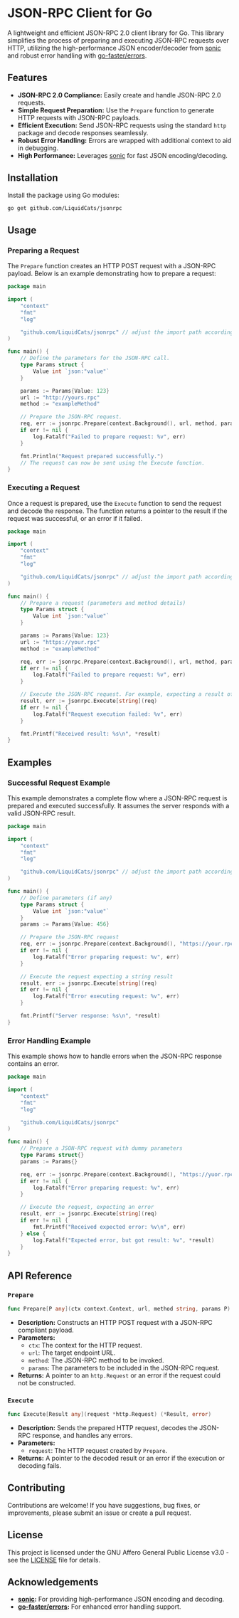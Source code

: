 # JSON-RPC Client for Go

A lightweight and efficient JSON-RPC 2.0 client library for Go. This library simplifies the process of preparing and executing JSON-RPC requests over HTTP, utilizing the high-performance JSON encoder/decoder from [sonic](https://github.com/bytedance/sonic) and robust error handling with [go-faster/errors](https://github.com/go-faster/errors).

## Features

- **JSON-RPC 2.0 Compliance:** Easily create and handle JSON-RPC 2.0 requests.
- **Simple Request Preparation:** Use the `Prepare` function to generate HTTP requests with JSON-RPC payloads.
- **Efficient Execution:** Send JSON-RPC requests using the standard `http` package and decode responses seamlessly.
- **Robust Error Handling:** Errors are wrapped with additional context to aid in debugging.
- **High Performance:** Leverages [sonic](https://github.com/bytedance/sonic) for fast JSON encoding/decoding.

## Installation

Install the package using Go modules:

```bash
go get github.com/LiquidCats/jsonrpc
```

## Usage

### Preparing a Request

The `Prepare` function creates an HTTP POST request with a JSON-RPC payload. Below is an example demonstrating how to prepare a request:

```go
package main

import (
	"context"
	"fmt"
	"log"

	"github.com/LiquidCats/jsonrpc" // adjust the import path according to your project structure
)

func main() {
	// Define the parameters for the JSON-RPC call.
	type Params struct {
		Value int `json:"value"`
	}

	params := Params{Value: 123}
	url := "http://yours.rpc"
	method := "exampleMethod"

	// Prepare the JSON-RPC request.
	req, err := jsonrpc.Prepare(context.Background(), url, method, params)
	if err != nil {
		log.Fatalf("Failed to prepare request: %v", err)
	}

	fmt.Println("Request prepared successfully.")
	// The request can now be sent using the Execute function.
}
```

### Executing a Request

Once a request is prepared, use the `Execute` function to send the request and decode the response. The function returns a pointer to the result if the request was successful, or an error if it failed.

```go
package main

import (
	"context"
	"fmt"
	"log"

	"github.com/LiquidCats/jsonrpc" // adjust the import path according to your project structure
)

func main() {
	// Prepare a request (parameters and method details)
	type Params struct {
		Value int `json:"value"`
	}

	params := Params{Value: 123}
	url := "https://your.rpc"
	method := "exampleMethod"

	req, err := jsonrpc.Prepare(context.Background(), url, method, params)
	if err != nil {
		log.Fatalf("Failed to prepare request: %v", err)
	}

	// Execute the JSON-RPC request. For example, expecting a result of type string.
	result, err := jsonrpc.Execute[string](req)
	if err != nil {
		log.Fatalf("Request execution failed: %v", err)
	}

	fmt.Printf("Received result: %s\n", *result)
}
```

## Examples

### Successful Request Example

This example demonstrates a complete flow where a JSON-RPC request is prepared and executed successfully. It assumes the server responds with a valid JSON-RPC result.

```go
package main

import (
	"context"
	"fmt"
	"log"

	"github.com/LiquidCats/jsonrpc" // adjust the import path accordingly
)

func main() {
	// Define parameters (if any)
	type Params struct {
		Value int `json:"value"`
	}
	params := Params{Value: 456}

	// Prepare the JSON-RPC request
	req, err := jsonrpc.Prepare(context.Background(), "https://your.rpc", "testMethod", params)
	if err != nil {
		log.Fatalf("Error preparing request: %v", err)
	}

	// Execute the request expecting a string result
	result, err := jsonrpc.Execute[string](req)
	if err != nil {
		log.Fatalf("Error executing request: %v", err)
	}

	fmt.Printf("Server response: %s\n", *result)
}
```

### Error Handling Example

This example shows how to handle errors when the JSON-RPC response contains an error.

```go
package main

import (
	"context"
	"fmt"
	"log"

	"github.com/LiquidCats/jsonrpc"
)

func main() {
	// Prepare a JSON-RPC request with dummy parameters
	type Params struct{}
	params := Params{}

	req, err := jsonrpc.Prepare(context.Background(), "https://yuor.rpc", "errorMethod", params)
	if err != nil {
		log.Fatalf("Error preparing request: %v", err)
	}

	// Execute the request, expecting an error
	result, err := jsonrpc.Execute[string](req)
	if err != nil {
		fmt.Printf("Received expected error: %v\n", err)
	} else {
		log.Fatalf("Expected error, but got result: %v", *result)
	}
}
```

## API Reference

### `Prepare`

```go
func Prepare[P any](ctx context.Context, url, method string, params P) (*http.Request, error)
```

- **Description:** Constructs an HTTP POST request with a JSON-RPC compliant payload.
- **Parameters:**
    - `ctx`: The context for the HTTP request.
    - `url`: The target endpoint URL.
    - `method`: The JSON-RPC method to be invoked.
    - `params`: The parameters to be included in the JSON-RPC request.
- **Returns:** A pointer to an `http.Request` or an error if the request could not be constructed.

### `Execute`

```go
func Execute[Result any](request *http.Request) (*Result, error)
```

- **Description:** Sends the prepared HTTP request, decodes the JSON-RPC response, and handles any errors.
- **Parameters:**
    - `request`: The HTTP request created by `Prepare`.
- **Returns:** A pointer to the decoded result or an error if the execution or decoding fails.

## Contributing

Contributions are welcome! If you have suggestions, bug fixes, or improvements, please submit an issue or create a pull request.

## License

This project is licensed under the GNU Affero General Public License v3.0 - see the [LICENSE](LICENSE) file for details.

## Acknowledgements

- **[sonic](https://github.com/bytedance/sonic):** For providing high-performance JSON encoding and decoding.
- **[go-faster/errors](https://github.com/go-faster/errors):** For enhanced error handling support.
